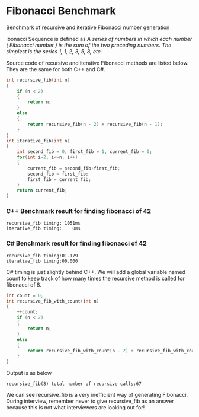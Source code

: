 # Fibonacci Benchmark
Benchmark of recursive and iterative Fibonacci number generation

ibonacci Sequence is defined as _A series of numbers in which each number ( Fibonacci number ) is the sum of the two preceding numbers. The simplest is the series 1, 1, 2, 3, 5, 8, etc._

Source code of recursive and iterative Fibonacci methods are listed below. They are the same for both C++ and C#.

```Cpp
int recursive_fib(int n)
{
    if (n < 2)
    {
        return n;
    }
    else
    {
        return recursive_fib(n - 2) + recursive_fib(n - 1);
    }
}
int iterative_fib(int n)
{
    int second_fib = 0, first_fib = 1, current_fib = 0; 
    for(int i=2; i<=n; i++)
    {    
        current_fib = second_fib+first_fib;    
        second_fib = first_fib;    
        first_fib = current_fib;  
    }  
    return current_fib; 
}
```

### C++ Benchmark result for finding fibonacci of 42

```
recursive_fib timing: 1051ms
iterative_fib timing:    0ms
```

### C# Benchmark result for finding fibonacci of 42

```
recursive_fib timing:01.179
iterative_fib timing:00.000
```

C# timing is just slightly behind C++. We will add a global variable named count to keep track of how many times the recursive method is called for fibonacci of 8.

```Cpp
int count = 0;
int recursive_fib_with_count(int n)
{
    ++count;
    if (n < 2)
    {
        return n;
    }
    else
    {
        return recursive_fib_with_count(n - 2) + recursive_fib_with_count(n - 1);
    }
}
```

Output is as below

```
recursive_fib(8) total number of recursive calls:67
```

We can see recursive_fib is a very inefficient way of generating Fibonacci. During interview, remember never to give recursive_fib as an answer because this is not what interviewers are looking out for!